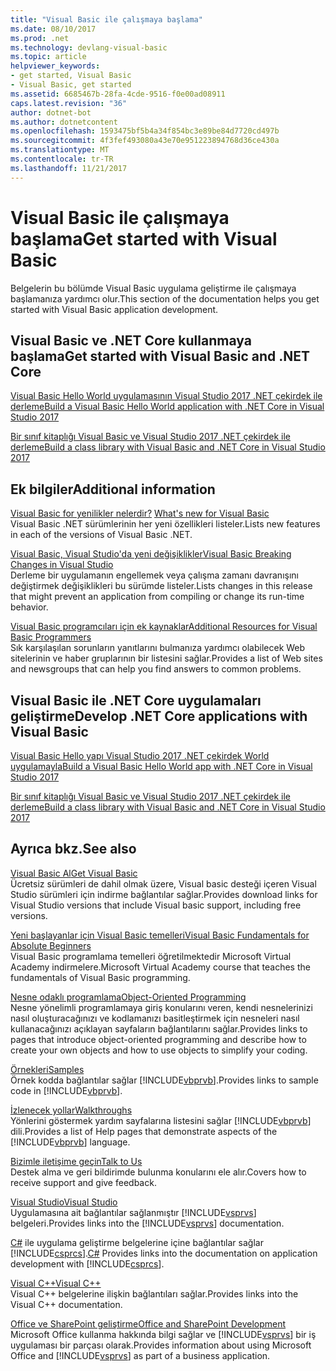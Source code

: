 ```yaml
---
title: "Visual Basic ile çalışmaya başlama"
ms.date: 08/10/2017
ms.prod: .net
ms.technology: devlang-visual-basic
ms.topic: article
helpviewer_keywords:
- get started, Visual Basic
- Visual Basic, get started
ms.assetid: 6685467b-28fa-4cde-9516-f0e00ad08911
caps.latest.revision: "36"
author: dotnet-bot
ms.author: dotnetcontent
ms.openlocfilehash: 1593475bf5b4a34f854bc3e89be84d7720cd497b
ms.sourcegitcommit: 4f3fef493080a43e70e951223894768d36ce430a
ms.translationtype: MT
ms.contentlocale: tr-TR
ms.lasthandoff: 11/21/2017
---
```

# <a name="get-started-with-visual-basic"></a><span data-ttu-id="16b50-102">Visual Basic ile çalışmaya başlama</span><span class="sxs-lookup"><span data-stu-id="16b50-102">Get started with Visual Basic</span></span>
<span data-ttu-id="16b50-103">Belgelerin bu bölümde Visual Basic uygulama geliştirme ile çalışmaya başlamanıza yardımcı olur.</span><span class="sxs-lookup"><span data-stu-id="16b50-103">This section of the documentation helps you get started with Visual Basic application development.</span></span>  
  
## <a name="get-started-with-visual-basic-and-net-core"></a><span data-ttu-id="16b50-104">Visual Basic ve .NET Core kullanmaya başlama</span><span class="sxs-lookup"><span data-stu-id="16b50-104">Get started with Visual Basic and .NET Core</span></span>

[<span data-ttu-id="16b50-105">Visual Basic Hello World uygulamasının Visual Studio 2017 .NET çekirdek ile derleme</span><span class="sxs-lookup"><span data-stu-id="16b50-105">Build a Visual Basic Hello World application with .NET Core in Visual Studio 2017</span></span>](../../core/tutorials/vb-with-visual-studio.md)

[<span data-ttu-id="16b50-106">Bir sınıf kitaplığı Visual Basic ve Visual Studio 2017 .NET çekirdek ile derleme</span><span class="sxs-lookup"><span data-stu-id="16b50-106">Build a class library with Visual Basic and .NET Core in Visual Studio 2017</span></span>](../../core/tutorials/vb-library-with-visual-studio.md)  

## <a name="additional-information"></a><span data-ttu-id="16b50-107">Ek bilgiler</span><span class="sxs-lookup"><span data-stu-id="16b50-107">Additional information</span></span>

<span data-ttu-id="16b50-108">[Visual Basic for yenilikler nelerdir?](whats-new.md) </span><span class="sxs-lookup"><span data-stu-id="16b50-108">[What's new for Visual Basic](whats-new.md) </span></span>  
<span data-ttu-id="16b50-109">Visual Basic .NET sürümlerinin her yeni özellikleri listeler.</span><span class="sxs-lookup"><span data-stu-id="16b50-109">Lists new features in each of the versions of Visual Basic .NET.</span></span>

[<span data-ttu-id="16b50-110">Visual Basic, Visual Studio'da yeni değişiklikler</span><span class="sxs-lookup"><span data-stu-id="16b50-110">Visual Basic Breaking Changes in Visual Studio</span></span>](breaking-changes-in-visual-studio.md)  
<span data-ttu-id="16b50-111">Derleme bir uygulamanın engellemek veya çalışma zamanı davranışını değiştirmek değişiklikleri bu sürümde listeler.</span><span class="sxs-lookup"><span data-stu-id="16b50-111">Lists changes in this release that might prevent an application from compiling or change its run-time behavior.</span></span>  
  
[<span data-ttu-id="16b50-112">Visual Basic programcıları için ek kaynaklar</span><span class="sxs-lookup"><span data-stu-id="16b50-112">Additional Resources for Visual Basic Programmers</span></span>](additional-resources.md)  
<span data-ttu-id="16b50-113">Sık karşılaşılan sorunların yanıtlarını bulmanıza yardımcı olabilecek Web sitelerinin ve haber gruplarının bir listesini sağlar.</span><span class="sxs-lookup"><span data-stu-id="16b50-113">Provides a list of Web sites and newsgroups that can help you find answers to common problems.</span></span>  

## <a name="develop-net-core-applications-with-visual-basic"></a><span data-ttu-id="16b50-114">Visual Basic ile .NET Core uygulamaları geliştirme</span><span class="sxs-lookup"><span data-stu-id="16b50-114">Develop .NET Core applications with Visual Basic</span></span>

[<span data-ttu-id="16b50-115">Visual Basic Hello yapı Visual Studio 2017 .NET çekirdek World uygulamayla</span><span class="sxs-lookup"><span data-stu-id="16b50-115">Build a Visual Basic Hello World app with .NET Core in Visual Studio 2017</span></span>](../../core/tutorials/vb-with-visual-studio.md) 

[<span data-ttu-id="16b50-116">Bir sınıf kitaplığı Visual Basic ve Visual Studio 2017 .NET çekirdek ile derleme</span><span class="sxs-lookup"><span data-stu-id="16b50-116">Build a class library with Visual Basic and .NET Core in Visual Studio 2017</span></span>](../../core/tutorials/vb-library-with-visual-studio.md) 

## <a name="see-also"></a><span data-ttu-id="16b50-117">Ayrıca bkz.</span><span class="sxs-lookup"><span data-stu-id="16b50-117">See also</span></span>
 [<span data-ttu-id="16b50-118">Visual Basic Al</span><span class="sxs-lookup"><span data-stu-id="16b50-118">Get Visual Basic</span></span>](https://www.visualstudio.com/downloads/)  
 <span data-ttu-id="16b50-119">Ücretsiz sürümleri de dahil olmak üzere, Visual basic desteği içeren Visual Studio sürümleri için indirme bağlantılar sağlar.</span><span class="sxs-lookup"><span data-stu-id="16b50-119">Provides download links for Visual Studio versions that include Visual basic support, including free versions.</span></span>  

 [<span data-ttu-id="16b50-120">Yeni başlayanlar için Visual Basic temelleri</span><span class="sxs-lookup"><span data-stu-id="16b50-120">Visual Basic Fundamentals for Absolute Beginners</span></span>](https://mva.microsoft.com/training-courses/visual-basic-fundamentals-for-absolute-beginners-16507)  
 <span data-ttu-id="16b50-121">Visual Basic programlama temelleri öğretilmektedir Microsoft Virtual Academy indirmelere.</span><span class="sxs-lookup"><span data-stu-id="16b50-121">Microsoft Virtual Academy course that teaches the fundamentals of Visual Basic programming.</span></span>

 [<span data-ttu-id="16b50-122">Nesne odaklı programlama</span><span class="sxs-lookup"><span data-stu-id="16b50-122">Object-Oriented Programming</span></span>](../programming-guide/concepts/object-oriented-programming.md)  
 <span data-ttu-id="16b50-123">Nesne yönelimli programlamaya giriş konularını veren, kendi nesnelerinizi nasıl oluşturacağınızı ve kodlamanızı basitleştirmek için nesneleri nasıl kullanacağınızı açıklayan sayfaların bağlantılarını sağlar.</span><span class="sxs-lookup"><span data-stu-id="16b50-123">Provides links to pages that introduce object-oriented programming and describe how to create your own objects and how to use objects to simplify your coding.</span></span>  
  
 [<span data-ttu-id="16b50-124">Örnekleri</span><span class="sxs-lookup"><span data-stu-id="16b50-124">Samples</span></span>](../../visual-basic/sample-applications.md)  
 <span data-ttu-id="16b50-125">Örnek kodda bağlantılar sağlar [!INCLUDE[vbprvb](~/includes/vbprvb-md.md)].</span><span class="sxs-lookup"><span data-stu-id="16b50-125">Provides links to sample code in [!INCLUDE[vbprvb](~/includes/vbprvb-md.md)].</span></span>  
  
 [<span data-ttu-id="16b50-126">İzlenecek yollar</span><span class="sxs-lookup"><span data-stu-id="16b50-126">Walkthroughs</span></span>](../../visual-basic/walkthroughs.md)  
 <span data-ttu-id="16b50-127">Yönlerini göstermek yardım sayfalarına listesini sağlar [!INCLUDE[vbprvb](~/includes/vbprvb-md.md)] dili.</span><span class="sxs-lookup"><span data-stu-id="16b50-127">Provides a list of Help pages that demonstrate aspects of the [!INCLUDE[vbprvb](~/includes/vbprvb-md.md)] language.</span></span>  
  
 [<span data-ttu-id="16b50-128">Bizimle iletişime geçin</span><span class="sxs-lookup"><span data-stu-id="16b50-128">Talk to Us</span></span>](/visualstudio/ide/talk-to-us)  
 <span data-ttu-id="16b50-129">Destek alma ve geri bildirimde bulunma konularını ele alır.</span><span class="sxs-lookup"><span data-stu-id="16b50-129">Covers how to receive support and give feedback.</span></span>  
  
 [<span data-ttu-id="16b50-130">Visual Studio</span><span class="sxs-lookup"><span data-stu-id="16b50-130">Visual Studio</span></span>](/visualstudio/)  
 <span data-ttu-id="16b50-131">Uygulamasına ait bağlantılar sağlanmıştır [!INCLUDE[vsprvs](~/includes/vsprvs-md.md)] belgeleri.</span><span class="sxs-lookup"><span data-stu-id="16b50-131">Provides links into the [!INCLUDE[vsprvs](~/includes/vsprvs-md.md)] documentation.</span></span>  
  
 <span data-ttu-id="16b50-132">[C#](../../csharp/index.md) ile uygulama geliştirme belgelerine içine bağlantılar sağlar [!INCLUDE[csprcs](~/includes/csprcs-md.md)].</span><span class="sxs-lookup"><span data-stu-id="16b50-132">[C#](../../csharp/index.md) Provides links into the documentation on application development with [!INCLUDE[csprcs](~/includes/csprcs-md.md)].</span></span>  
  
 [<span data-ttu-id="16b50-133">Visual C++</span><span class="sxs-lookup"><span data-stu-id="16b50-133">Visual C++</span></span>](/cpp/)  
 <span data-ttu-id="16b50-134">Visual C++ belgelerine ilişkin bağlantıları sağlar.</span><span class="sxs-lookup"><span data-stu-id="16b50-134">Provides links into the Visual C++ documentation.</span></span>  
  
 [<span data-ttu-id="16b50-135">Office ve SharePoint geliştirme</span><span class="sxs-lookup"><span data-stu-id="16b50-135">Office and SharePoint Development</span></span>](https://msdn.microsoft.com/library/d2tx7z6d)  
 <span data-ttu-id="16b50-136">Microsoft Office kullanma hakkında bilgi sağlar ve [!INCLUDE[vsprvs](~/includes/vsprvs-md.md)] bir iş uygulaması bir parçası olarak.</span><span class="sxs-lookup"><span data-stu-id="16b50-136">Provides information about using Microsoft Office and [!INCLUDE[vsprvs](~/includes/vsprvs-md.md)] as part of a business application.</span></span>
